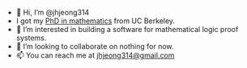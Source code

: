 - 👋 Hi, I’m @jhjeong314
- I got my [PhD in mathematics](https://genealogy.math.ndsu.nodak.edu/id.php?id=32217) from UC Berkeley.
- 👀 I’m interested in building a software for mathematical logic proof systems. 
- 💞️ I’m looking to collaborate on nothing for now.
- 📫 You can reach me at jhjeong314@gmail.com

<!---
jhjeong314/jhjeong314 is a ✨ special ✨ repository because its `README.md` (this file) appears on your GitHub profile.
You can click the Preview link to take a look at your changes.
--->
